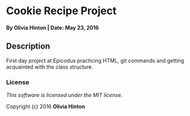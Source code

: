 # Cookie Recipe Project

#### By Olivia Hinton | Date: May 23, 2016

## Description

First day project at Epicodus practicing HTML, git commands and getting acquainted with the class structure. 

### License

*This software is licensed under the MIT license.*

Copyright (c) 2016 **Olivia Hinton**
